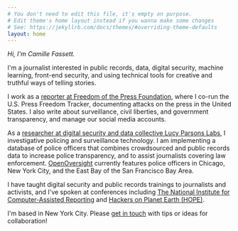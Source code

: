 ```yaml
---
# You don't need to edit this file, it's empty on purpose.
# Edit theme's home layout instead if you wanna make some changes
# See: https://jekyllrb.com/docs/themes/#overriding-theme-defaults
layout: home
---
```

*Hi, I'm Camille Fassett.*

I'm a journalist interested in public records, data, digital security, machine learning, front-end security, and using technical tools for creative and truthful ways of telling stories.

I work as a [reporter at Freedom of the Press Foundation](https://freedom.press/people/camille-fassett/), where I co-run the U.S. Press Freedom Tracker, documenting attacks on the press in the United States. I also write about surveillance, civil liberties, and government transparency, and manage our social media accounts.

As a [researcher at digital security and data collective Lucy Parsons Labs,](https://lucyparsonslabs.com/about/contributors/) I investigative policing and surveillance technology. I am implementing a database of police officers that combines crowdsourced and public records data to increase police transparency, and to assist journalists covering law enforcement. [OpenOversight](https://openoversight.com) currently features police officers in Chicago, New York City, and the East Bay of the San Francisco Bay Area.

I have taught digital security and public records trainings to journalists and activists, and I've spoken at conferences including [The National Institute for Computer-Assisted Reporting](https://ire.org/events-and-training/event/3189/3526/) and [Hackers on Planet Earth (HOPE)](https://www.hope.net/schedule.html#-openoversight-xkeyscore-for-cops-tracking-and-surveilling-your-local-police-department-).

I'm based in New York City. Please [get in touch](/contact) with tips or ideas for collaboration!
